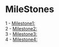 # MileStones

1 - [Milestone1:](/src/Milestones/MilesStone1/) 
<br>
2 - [Milestone2:](/src/Milestones/MilesStone2/) 
<br>
3 - [Milestone3:](/src/Milestones/MilesStone4/) 
<br>
4 - [Milestone4:](/src/Milestones/MilesStones6_7/) 
<br>
